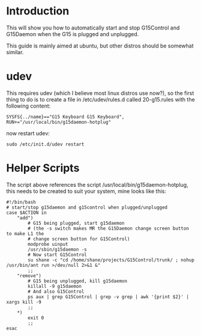 # Introduction #

This will show you how to automatically start and stop G15Control and G15Daemon when the G15 is plugged and unplugged.

This guide is mainly aimed at ubuntu, but other distros should be somewhat similar.

# udev #

This requires udev (which I believe most linux distros use now?), so the first thing to do is to create a file in /etc/udev/rules.d called 20-g15.rules with the following content:
```
SYSFS{../name}=="G15 Keyboard G15 Keyboard", RUN+="/usr/local/bin/g15daemon-hotplug"
```

now restart udev:
```
sudo /etc/init.d/udev restart
```

# Helper Scripts #

The script above references the script /usr/local/bin/g15daemon-hotplug, this needs to be created to suit your system, mine looks like this:
```
#!/bin/bash
# start/stop g15daemon and g15control when plugged/unplugged
case $ACTION in
	"add")
		# G15 being plugged, start g15daemon
		# (the -s switch makes MR the G15Daemon change screen button to make L1 the
		# change screen button for G15Control)
		modprobe uinput
		/usr/sbin/g15daemon -s
		# Now start G15Control
		su shane -c "cd /home/shane/projects/G15Control/trunk/ ; nohup /usr/bin/ant run >/dev/null 2>&1 &"
		;;
	"remove")
		# G15 being unplugged, kill g15daemon
		killall -9 g15daemon
		# And also G15Control
		ps aux | grep G15Control | grep -v grep | awk '{print $2}' | xargs kill -9
		;;
	*)
		exit 0
		;;
esac
```